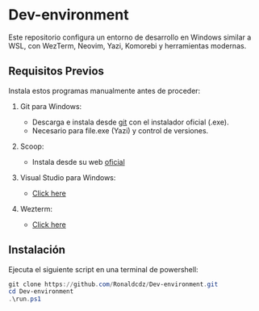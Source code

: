 # Dev-environment

Este repositorio configura un entorno de desarrollo en Windows similar a WSL, con WezTerm, Neovim, Yazi, Komorebi y herramientas modernas.

## Requisitos Previos

Instala estos programas manualmente antes de proceder:

1. Git para Windows:

   - Descarga e instala desde [git](https://git-scm.com/downloads/win) con el instalador oficial (.exe).
   - Necesario para file.exe (Yazi) y control de versiones.

2. Scoop:

   - Instala desde su web [oficial ](https://scoop.sh/)

3. Visual Studio para Windows:

   - [Click here](https://visualstudio.microsoft.com/es/downloads/?q=build+tools)

4. Wezterm:
   - [Click here](https://wezterm.org/install/windows.html)

## Instalación

Ejecuta el siguiente script en una terminal de powershell:

```powershell
git clone https://github.com/Ronaldcdz/Dev-environment.git
cd Dev-environment
.\run.ps1
```
